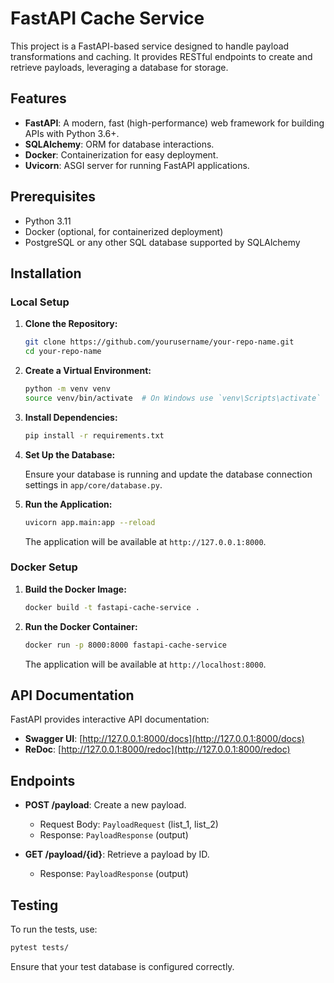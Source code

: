 # FastAPI Cache Service

This project is a FastAPI-based service designed to handle payload transformations and caching. It provides RESTful endpoints to create and retrieve payloads, leveraging a database for storage.

## Features

- **FastAPI**: A modern, fast (high-performance) web framework for building APIs with Python 3.6+.
- **SQLAlchemy**: ORM for database interactions.
- **Docker**: Containerization for easy deployment.
- **Uvicorn**: ASGI server for running FastAPI applications.

## Prerequisites

- Python 3.11
- Docker (optional, for containerized deployment)
- PostgreSQL or any other SQL database supported by SQLAlchemy

## Installation

### Local Setup

1. **Clone the Repository:**

   ```bash
   git clone https://github.com/yourusername/your-repo-name.git
   cd your-repo-name
   ```

2. **Create a Virtual Environment:**

   ```bash
   python -m venv venv
   source venv/bin/activate  # On Windows use `venv\Scripts\activate`
   ```

3. **Install Dependencies:**

   ```bash
   pip install -r requirements.txt
   ```

4. **Set Up the Database:**

   Ensure your database is running and update the database connection settings in `app/core/database.py`.

5. **Run the Application:**

   ```bash
   uvicorn app.main:app --reload
   ```

   The application will be available at `http://127.0.0.1:8000`.

### Docker Setup

1. **Build the Docker Image:**

   ```bash
   docker build -t fastapi-cache-service .
   ```

2. **Run the Docker Container:**

   ```bash
   docker run -p 8000:8000 fastapi-cache-service
   ```

   The application will be available at `http://localhost:8000`.

## API Documentation

FastAPI provides interactive API documentation:

- **Swagger UI**: [http://127.0.0.1:8000/docs](http://127.0.0.1:8000/docs)
- **ReDoc**: [http://127.0.0.1:8000/redoc](http://127.0.0.1:8000/redoc)

## Endpoints

- **POST /payload**: Create a new payload.
  - Request Body: `PayloadRequest` (list_1, list_2)
  - Response: `PayloadResponse` (output)

- **GET /payload/{id}**: Retrieve a payload by ID.
  - Response: `PayloadResponse` (output)

## Testing

To run the tests, use:

```bash
pytest tests/
```

Ensure that your test database is configured correctly.
